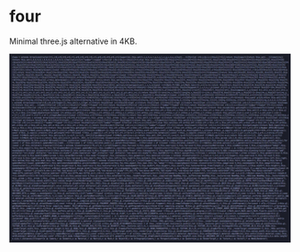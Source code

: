# four

Minimal three.js alternative in 4KB.

![The entire source of four in one screen](.github/cover.jpg)
